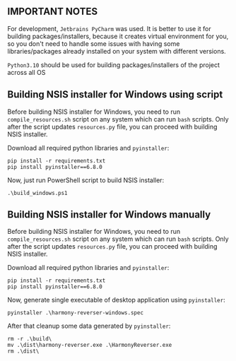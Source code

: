 <h2> IMPORTANT NOTES </h2>

For development, `Jetbrains PyCharm` was used. It is better to use it for building packages/installers, because it creates virtual environment for you, so you don't need to handle some issues with having some libraries/packages already installed on your system with different versions.

`Python3.10` should be used for building packages/installers of the project across all OS 


<h2> Building NSIS installer for Windows using script </h2>

Before building NSIS installer for Windows, you need to run `compile_resources.sh` script on any system which can run `bash` scripts. Only after the script updates `resources.py` file, you can proceed with building NSIS installer.

Download all required python libraries and `pyinstaller`:

```
pip install -r requirements.txt
pip install pyinstaller==6.8.0
```

Now, just run PowerShell script to build NSIS installer:

```
.\build_windows.ps1
```


<h2> Building NSIS installer for Windows manually </h2>

Before building NSIS installer for Windows, you need to run `compile_resources.sh` script on any system which can run `bash` scripts. Only after the script updates `resources.py` file, you can proceed with building NSIS installer.

Download all required python libraries and `pyinstaller`:

```
pip install -r requirements.txt
pip install pyinstaller==6.8.0
```

Now, generate single executable of desktop application using `pyinstaller`:

```
pyinstaller .\harmony-reverser-windows.spec
```

After that cleanup some data generated by `pyinstaller`: 

```
rm -r .\build\
mv .\dist\harmony-reverser.exe .\HarmonyReverser.exe
rm .\dist\
```
